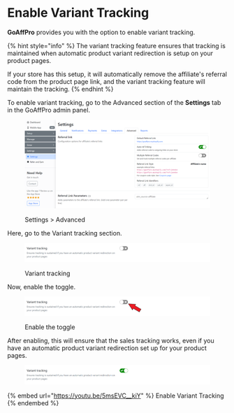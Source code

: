 # Enable Variant Tracking

**GoAffPro** provides you with the option to enable variant tracking.

{% hint style="info" %}
The variant tracking feature ensures that tracking is maintained when automatic product variant redirection is setup on your product pages.&#x20;

If your store has this setup, it will automatically remove the affiliate's referral code from the product page link, and the variant tracking feature will maintain the tracking.
{% endhint %}

To enable variant tracking, go to the Advanced section of the **Settings** tab in the GoAffPro admin panel.

<figure><img src="../../.gitbook/assets/image (24).png" alt=""><figcaption><p>Settings > Advanced</p></figcaption></figure>

Here, go to the Variant tracking section.

<figure><img src="../../.gitbook/assets/image (3173).png" alt=""><figcaption><p>Variant tracking</p></figcaption></figure>

Now, enable the toggle.&#x20;

<figure><img src="../../.gitbook/assets/Screenshot 2022-12-26 174731.png" alt=""><figcaption><p>Enable the toggle</p></figcaption></figure>

After enabling, this will ensure that the sales tracking works, even if you have an automatic product variant redirection set up for your product pages.

<figure><img src="../../.gitbook/assets/image (2249).png" alt=""><figcaption></figcaption></figure>

{% embed url="https://youtu.be/5msEVC__kiY" %}
Enable Variant Tracking
{% endembed %}
